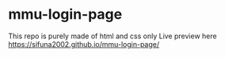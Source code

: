 # mmu-login-page
This repo is purely made of html and css only
Live preview here https://sifuna2002.github.io/mmu-login-page/
